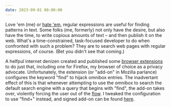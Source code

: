 ```yaml
---
date: 2023-09-01 00:00:00
---
```


Love 'em (me) or [hate 'em](https://groups.google.com/g/alt.religion.emacs/c/DR057Srw5-c/m/n1WCMEw5iCkJ), regular expressions are useful for finding patterns in text. Some folks (me, formerly) not only have the desire, but also have the time, to write copious amounts of text &ndash; and then publish it on the web. What's a time-constrained, task-focused developer to do when confronted with such a problem? They are to search web pages with regular expressions, of course. (Bet you didn't see that coming.)

A helfpul internet denizen created and published some [browser extensions](https://github.com/brandon1024/find) to do just that, including one for Firefox, my browser of choice as a privacy advocate. Unfortunately, the extension (or "add-on" in Mozilla parlance) configures the keyword "find" to hijack omnibox entries. The inadvertant effect of this is that whenever attempting to use the omnibox to search the default search engine with a query that begins with "find", the add-on takes over, violently forcing the user out of the [flow](https://devbizops.medium.com/getting-into-the-developer-flow-state-7b0e5c98eb8a). I tweaked the configuration to use "find+" instead, and signed add-on can be found [here](/assets/attachments/66e7ce7c1c3d41488a5d-2.2.3.xpi).
